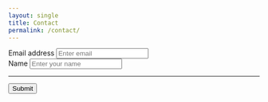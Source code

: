 ```yaml
---
layout: single
title: Contact
permalink: /contact/
---
```


<form accept-charset="UTF-8" action="https://getform.io/f/61338877-73c6-47c2-9338-e12fed39dd90" method="POST" enctype="multipart/form-data" target="_blank">
      <div class="form-group">
        <label for="exampleInputEmail1" required="required">Email address</label>
        <input type="email" name="email" class="form-control" id="exampleInputEmail1" aria-describedby="emailHelp" placeholder="Enter email">
      </div>
      <div class="form-group">
        <label for="exampleInputName">Name</label>
        <input type="text" name="name" class="form-control" id="exampleInputName" placeholder="Enter your name" required="required">
      </div>
      <hr>
      <button type="submit" class="btn btn-primary">Submit</button>
    </form>
